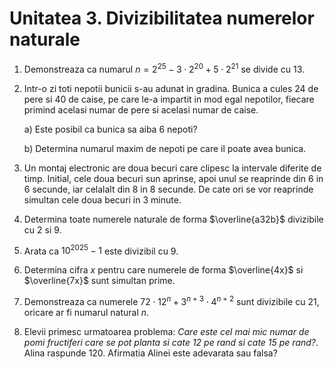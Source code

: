 # Unitatea 3. Divizibilitatea numerelor naturale

1. Demonstreaza ca numarul $n=2^{25}-3\cdot2^{20}+5\cdot2^{21}$ se divide cu $13$.

2. Intr-o zi toti nepotii bunicii s-au adunat in gradina. Bunica a cules $24$ de pere si $40$ de caise, pe care le-a impartit in mod egal nepotilor, fiecare primind acelasi numar de pere si acelasi numar de caise.
   
   a) Este posibil ca bunica sa aiba $6$ nepoti?

   b) Determina numarul maxim de nepoti pe care il poate avea bunica.

3. Un montaj electronic are doua becuri care clipesc la intervale diferite de timp. Initial, cele doua becuri sun aprinse, apoi unul se reaprinde din $6$ in $6$ secunde, iar celalalt din $8$ in $8$ secunde. De cate ori se vor reaprinde simultan cele doua becuri in $3$ minute.

4. Determina toate numerele naturale de forma $\overline{a32b}$ divizibile cu $2$ si $9$.

5. Arata ca $10^{2025} - 1$ este divizibil cu $9$.

6. Determina cifra $x$ pentru care numerele de forma $\overline{4x}$ si $\overline{7x}$ sunt simultan prime.

7. Demonstreaza ca numerele $72\cdot12^{n}+3^{n+3}\cdot4^{n+2}$ sunt divizibile cu $21$, oricare ar fi numarul natural $n$.

8. Elevii primesc urmatoarea problema: _Care este cel mai mic numar de pomi fructiferi care se pot planta si cate 12 pe rand si cate 15 pe rand?_. Alina raspunde $120$. Afirmatia Alinei este adevarata sau falsa?
